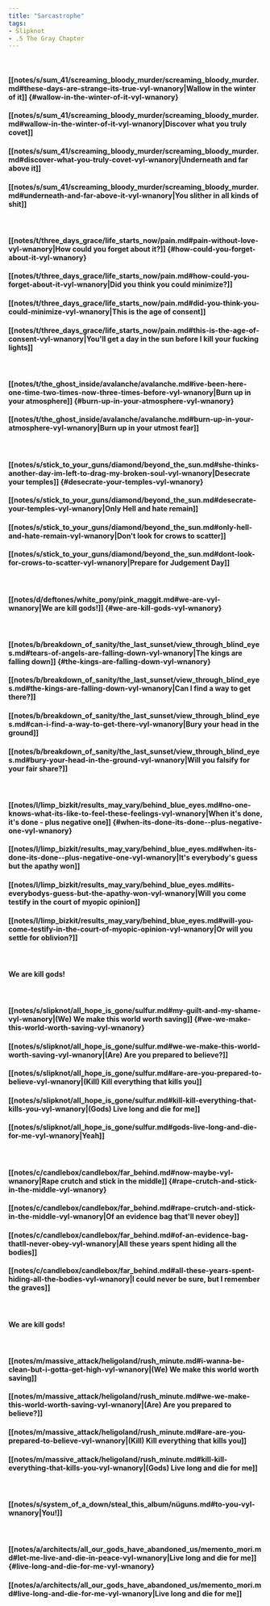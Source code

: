 ```yaml
---
title: "Sarcastrophe"
tags:
- Slipknot
- .5 The Gray Chapter
---
```

&nbsp;
#### [[notes/s/sum_41/screaming_bloody_murder/screaming_bloody_murder.md#these-days-are-strange-its-true-vyl-wnanory|Wallow in the winter of it]] {#wallow-in-the-winter-of-it-vyl-wnanory}
#### [[notes/s/sum_41/screaming_bloody_murder/screaming_bloody_murder.md#wallow-in-the-winter-of-it-vyl-wnanory|Discover what you truly covet]]
#### [[notes/s/sum_41/screaming_bloody_murder/screaming_bloody_murder.md#discover-what-you-truly-covet-vyl-wnanory|Underneath and far above it]]
#### [[notes/s/sum_41/screaming_bloody_murder/screaming_bloody_murder.md#underneath-and-far-above-it-vyl-wnanory|You slither in all kinds of shit]]
&nbsp;
#### [[notes/t/three_days_grace/life_starts_now/pain.md#pain-without-love-vyl-wnanory|How could you forget about it?]] {#how-could-you-forget-about-it-vyl-wnanory}
#### [[notes/t/three_days_grace/life_starts_now/pain.md#how-could-you-forget-about-it-vyl-wnanory|Did you think you could minimize?]]
#### [[notes/t/three_days_grace/life_starts_now/pain.md#did-you-think-you-could-minimize-vyl-wnanory|This is the age of consent]]
#### [[notes/t/three_days_grace/life_starts_now/pain.md#this-is-the-age-of-consent-vyl-wnanory|You'll get a day in the sun before I kill your fucking lights]]
&nbsp;
#### [[notes/t/the_ghost_inside/avalanche/avalanche.md#ive-been-here-one-time-two-times-now-three-times-before-vyl-wnanory|Burn up in your atmosphere]] {#burn-up-in-your-atmosphere-vyl-wnanory}
#### [[notes/t/the_ghost_inside/avalanche/avalanche.md#burn-up-in-your-atmosphere-vyl-wnanory|Burn up in your utmost fear]]
&nbsp;
#### [[notes/s/stick_to_your_guns/diamond/beyond_the_sun.md#she-thinks-another-day-im-left-to-drag-my-broken-soul-vyl-wnanory|Desecrate your temples]] {#desecrate-your-temples-vyl-wnanory}
#### [[notes/s/stick_to_your_guns/diamond/beyond_the_sun.md#desecrate-your-temples-vyl-wnanory|Only Hell and hate remain]]
#### [[notes/s/stick_to_your_guns/diamond/beyond_the_sun.md#only-hell-and-hate-remain-vyl-wnanory|Don't look for crows to scatter]]
#### [[notes/s/stick_to_your_guns/diamond/beyond_the_sun.md#dont-look-for-crows-to-scatter-vyl-wnanory|Prepare for Judgement Day]]
&nbsp;
#### [[notes/d/deftones/white_pony/pink_maggit.md#we-are-vyl-wnanory|We are kill gods!]] {#we-are-kill-gods-vyl-wnanory}
&nbsp;
#### [[notes/b/breakdown_of_sanity/the_last_sunset/view_through_blind_eyes.md#tears-of-angels-are-falling-down-vyl-wnanory|The kings are falling down]] {#the-kings-are-falling-down-vyl-wnanory}
#### [[notes/b/breakdown_of_sanity/the_last_sunset/view_through_blind_eyes.md#the-kings-are-falling-down-vyl-wnanory|Can I find a way to get there?]]
#### [[notes/b/breakdown_of_sanity/the_last_sunset/view_through_blind_eyes.md#can-i-find-a-way-to-get-there-vyl-wnanory|Bury your head in the ground]]
#### [[notes/b/breakdown_of_sanity/the_last_sunset/view_through_blind_eyes.md#bury-your-head-in-the-ground-vyl-wnanory|Will you falsify for your fair share?]]
&nbsp;
#### [[notes/l/limp_bizkit/results_may_vary/behind_blue_eyes.md#no-one-knows-what-its-like-to-feel-these-feelings-vyl-wnanory|When it's done, it's done - plus negative one]] {#when-its-done-its-done--plus-negative-one-vyl-wnanory}
#### [[notes/l/limp_bizkit/results_may_vary/behind_blue_eyes.md#when-its-done-its-done--plus-negative-one-vyl-wnanory|It's everybody's guess but the apathy won]]
#### [[notes/l/limp_bizkit/results_may_vary/behind_blue_eyes.md#its-everybodys-guess-but-the-apathy-won-vyl-wnanory|Will you come testify in the court of myopic opinion]]
#### [[notes/l/limp_bizkit/results_may_vary/behind_blue_eyes.md#will-you-come-testify-in-the-court-of-myopic-opinion-vyl-wnanory|Or will you settle for oblivion?]]
&nbsp;
#### We are kill gods!
&nbsp;
#### [[notes/s/slipknot/all_hope_is_gone/sulfur.md#my-guilt-and-my-shame-vyl-wnanory|(We) We make this world worth saving]] {#we-we-make-this-world-worth-saving-vyl-wnanory}
#### [[notes/s/slipknot/all_hope_is_gone/sulfur.md#we-we-make-this-world-worth-saving-vyl-wnanory|(Are) Are you prepared to believe?]]
#### [[notes/s/slipknot/all_hope_is_gone/sulfur.md#are-are-you-prepared-to-believe-vyl-wnanory|(Kill) Kill everything that kills you]]
#### [[notes/s/slipknot/all_hope_is_gone/sulfur.md#kill-kill-everything-that-kills-you-vyl-wnanory|(Gods) Live long and die for me]]
#### [[notes/s/slipknot/all_hope_is_gone/sulfur.md#gods-live-long-and-die-for-me-vyl-wnanory|Yeah]]
&nbsp;
#### [[notes/c/candlebox/candlebox/far_behind.md#now-maybe-vyl-wnanory|Rape crutch and stick in the middle]] {#rape-crutch-and-stick-in-the-middle-vyl-wnanory}
#### [[notes/c/candlebox/candlebox/far_behind.md#rape-crutch-and-stick-in-the-middle-vyl-wnanory|Of an evidence bag that'll never obey]]
#### [[notes/c/candlebox/candlebox/far_behind.md#of-an-evidence-bag-thatll-never-obey-vyl-wnanory|All these years spent hiding all the bodies]]
#### [[notes/c/candlebox/candlebox/far_behind.md#all-these-years-spent-hiding-all-the-bodies-vyl-wnanory|I could never be sure, but I remember the graves]]
&nbsp;
#### We are kill gods!
&nbsp;
#### [[notes/m/massive_attack/heligoland/rush_minute.md#i-wanna-be-clean-but-i-gotta-get-high-vyl-wnanory|(We) We make this world worth saving]]
#### [[notes/m/massive_attack/heligoland/rush_minute.md#we-we-make-this-world-worth-saving-vyl-wnanory|(Are) Are you prepared to believe?]]
#### [[notes/m/massive_attack/heligoland/rush_minute.md#are-are-you-prepared-to-believe-vyl-wnanory|(Kill) Kill everything that kills you]]
#### [[notes/m/massive_attack/heligoland/rush_minute.md#kill-kill-everything-that-kills-you-vyl-wnanory|(Gods) Live long and die for me]]
&nbsp;
#### [[notes/s/system_of_a_down/steal_this_album/nüguns.md#to-you-vyl-wnanory|You!]]
&nbsp;
#### [[notes/a/architects/all_our_gods_have_abandoned_us/memento_mori.md#let-me-live-and-die-in-peace-vyl-wnanory|Live long and die for me]] {#live-long-and-die-for-me-vyl-wnanory}
#### [[notes/a/architects/all_our_gods_have_abandoned_us/memento_mori.md#live-long-and-die-for-me-vyl-wnanory|Live long and die for me]]
